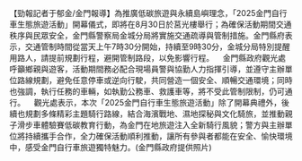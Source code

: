 【勁報記者于郁金/金門報導】為推廣低碳旅遊與永續島嶼理念，「2025金門自行車生態旅遊活動」開幕儀式，即將在8月30日於莒光樓舉行；為確保活動期間交通秩序與民眾安全，金門縣警察局金城分局將實施交通疏導與管制措施。金門縣府表示，交通管制時間從當天上午7時30分開始，持續至9時30分，金城分局特別提醒用路人，請提前規劃行程，避開管制路段，以免影響行程。    金門縣政府觀光處呼籲鄉親與遊客，活動期間務必配合現場員警與協勤人力指揮引導，並遵守主辦單位路線規劃，避免任意停車或逆向行駛，共同營造一個安全、順暢交通環境；同時也強調，執行任務的車輛，如執勤公務車、救護車等，將不受此管制限制，仍可通行。    觀光處表示，本次「2025金門自行車生態旅遊活動」除了開幕典禮外，後續也規劃多條精彩主題騎行路線，結合海濱戰地、濕地探秘與文化騎旅，並推動親子滑步車體驗賽低碳教育行動，為金門在地旅遊注入全新騎行風貌；警方與主辦單位將持續攜手合作，全力確保活動順利推動，讓所有參與者都能在安全、愉快環境中，感受金門自行車旅遊獨特魅力。(金門縣政府提供照片)